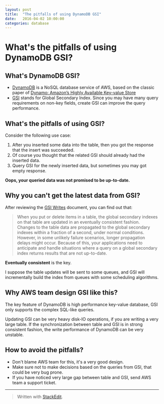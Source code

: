 ```yaml
---
layout: post
title:  "The pitfalls of using DynamoDB GSI"
date:   2016-04-02 10:00:00
categories: database
---
```

# What's the pitfalls of using DynamoDB GSI?

## What's DynamoDB GSI?

- [DynamoDB](http://docs.aws.amazon.com/amazondynamodb/latest/developerguide/Introduction.html) is a NoSQL database service of AWS, based on the classic paper of [Dynamo: Amazon’s Highly Available Key-value Store](http://www.allthingsdistributed.com/files/amazon-dynamo-sosp2007.pdf)
- [GSI](http://docs.aws.amazon.com/amazondynamodb/latest/developerguide/GSI.html) stands for Global Secondary Index. Since you may have many query requirements on non-key fields, create GSI can improve the query performance.

## What's the pitfalls of using GSI?

Consider the following use case:

1. After you inserted some data into the table, then you got the response that the insert was succeeded.
2. Of course you thought that the related GSI should already had the inserted data.
3. Query GSI for the newly inserted data, but sometimes you may got empty response.

**Oops, your queried data was not promised to be up-to-date.**

## Why you can't get the latest data from GSI?

After reviewing the [GSI Writes](http://docs.aws.amazon.com/amazondynamodb/latest/developerguide/GSI.html#GSI.Writes) document, you can find out that:

> When you put or delete items in a table, the global secondary indexes on that table are updated in an eventually consistent fashion. Changes to the table data are propagated to the global secondary indexes within a fraction of a second, under normal conditions. However, in some unlikely failure scenarios, longer propagation delays might occur. Because of this, your applications need to anticipate and handle situations where a query on a global secondary index returns results that are not up-to-date.

**Eventually consistent** is the key.

I suppose the table updates will be sent to some queues, and GSI will incrementally build the index from queues with some scheduling algorithms.

## Why AWS team design GSI like this?

The key feature of DynamoDB is high performance key-value database, GSI only supports the complex SQL-like queries.

Updating GSI can be very heavy disk-IO operations, if you are writing a very large table. If the synchronization between table and GSI is in strong consistent fashion, the write performance of DynamoDB can be very unstable.  

## How to avoid the pitfalls?

- Don't blame AWS team for this, it's a very good design. 
- Make sure not to make decisions based on the queries from GSI, that could be  very bug prone.
- If you have noticed very large gap between table and GSI, send AWS team a support ticket.


---
> Written with [StackEdit](https://stackedit.io/).
